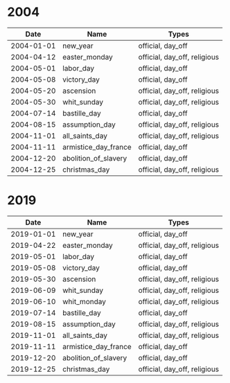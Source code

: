# 2004

| Date       | Name                 | Types                        |
|------------|----------------------|------------------------------|
| 2004-01-01 | new_year             | official, day_off            |
| 2004-04-12 | easter_monday        | official, day_off, religious |
| 2004-05-01 | labor_day            | official, day_off            |
| 2004-05-08 | victory_day          | official, day_off            |
| 2004-05-20 | ascension            | official, day_off, religious |
| 2004-05-30 | whit_sunday          | official, day_off, religious |
| 2004-07-14 | bastille_day         | official, day_off            |
| 2004-08-15 | assumption_day       | official, day_off, religious |
| 2004-11-01 | all_saints_day       | official, day_off, religious |
| 2004-11-11 | armistice_day_france | official, day_off            |
| 2004-12-20 | abolition_of_slavery | official, day_off            |
| 2004-12-25 | christmas_day        | official, day_off, religious |

# 2019

| Date       | Name                 | Types                        |
|------------|----------------------|------------------------------|
| 2019-01-01 | new_year             | official, day_off            |
| 2019-04-22 | easter_monday        | official, day_off, religious |
| 2019-05-01 | labor_day            | official, day_off            |
| 2019-05-08 | victory_day          | official, day_off            |
| 2019-05-30 | ascension            | official, day_off, religious |
| 2019-06-09 | whit_sunday          | official, day_off, religious |
| 2019-06-10 | whit_monday          | official, day_off, religious |
| 2019-07-14 | bastille_day         | official, day_off            |
| 2019-08-15 | assumption_day       | official, day_off, religious |
| 2019-11-01 | all_saints_day       | official, day_off, religious |
| 2019-11-11 | armistice_day_france | official, day_off            |
| 2019-12-20 | abolition_of_slavery | official, day_off            |
| 2019-12-25 | christmas_day        | official, day_off, religious |
